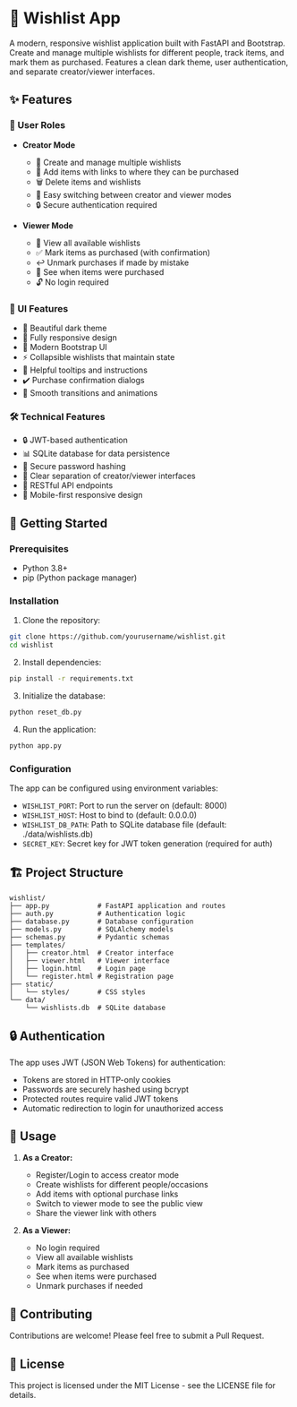 # 🎁 Wishlist App

A modern, responsive wishlist application built with FastAPI and Bootstrap. Create and manage multiple wishlists for different people, track items, and mark them as purchased. Features a clean dark theme, user authentication, and separate creator/viewer interfaces.

## ✨ Features

### 👥 User Roles
- **Creator Mode**
  - 📝 Create and manage multiple wishlists
  - 🔗 Add items with links to where they can be purchased
  - 🗑️ Delete items and wishlists
  - 🔄 Easy switching between creator and viewer modes
  - 🔒 Secure authentication required

- **Viewer Mode**
  - 👀 View all available wishlists
  - ✅ Mark items as purchased (with confirmation)
  - ↩️ Unmark purchases if made by mistake
  - 📅 See when items were purchased
  - 🔓 No login required

### 💫 UI Features
- 🌙 Beautiful dark theme
- 📱 Fully responsive design
- 🎨 Modern Bootstrap UI
- ⚡ Collapsible wishlists that maintain state
- 💭 Helpful tooltips and instructions
- ✔️ Purchase confirmation dialogs
- 🔄 Smooth transitions and animations

### 🛠️ Technical Features
- 🔒 JWT-based authentication
- 📊 SQLite database for data persistence
- 🔐 Secure password hashing
- 🎯 Clear separation of creator/viewer interfaces
- 🔄 RESTful API endpoints
- 📱 Mobile-first responsive design

## 🚀 Getting Started

### Prerequisites
- Python 3.8+
- pip (Python package manager)

### Installation

1. Clone the repository:
```bash
git clone https://github.com/yourusername/wishlist.git
cd wishlist
```

2. Install dependencies:
```bash
pip install -r requirements.txt
```

3. Initialize the database:
```bash
python reset_db.py
```

4. Run the application:
```bash
python app.py
```

### Configuration

The app can be configured using environment variables:

- `WISHLIST_PORT`: Port to run the server on (default: 8000)
- `WISHLIST_HOST`: Host to bind to (default: 0.0.0.0)
- `WISHLIST_DB_PATH`: Path to SQLite database file (default: ./data/wishlists.db)
- `SECRET_KEY`: Secret key for JWT token generation (required for auth)

## 🏗️ Project Structure

```
wishlist/
├── app.py            # FastAPI application and routes
├── auth.py           # Authentication logic
├── database.py       # Database configuration
├── models.py         # SQLAlchemy models
├── schemas.py        # Pydantic schemas
├── templates/
│   ├── creator.html  # Creator interface
│   ├── viewer.html   # Viewer interface
│   ├── login.html    # Login page
│   └── register.html # Registration page
├── static/
│   └── styles/       # CSS styles
└── data/
    └── wishlists.db  # SQLite database
```

## 🔒 Authentication

The app uses JWT (JSON Web Tokens) for authentication:
- Tokens are stored in HTTP-only cookies
- Passwords are securely hashed using bcrypt
- Protected routes require valid JWT tokens
- Automatic redirection to login for unauthorized access

## 🎯 Usage

1. **As a Creator:**
   - Register/Login to access creator mode
   - Create wishlists for different people/occasions
   - Add items with optional purchase links
   - Switch to viewer mode to see the public view
   - Share the viewer link with others

2. **As a Viewer:**
   - No login required
   - View all available wishlists
   - Mark items as purchased
   - See when items were purchased
   - Unmark purchases if needed

## 🤝 Contributing

Contributions are welcome! Please feel free to submit a Pull Request.

## 📄 License

This project is licensed under the MIT License - see the LICENSE file for details.
